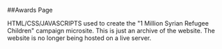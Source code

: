 ##Awards Page

HTML/CSS/JAVASCRIPTS used to create the "1 Million Syrian Refugee Children" campaign microsite.
This is just an archive of the website. The website is no longer being hosted on a live server.